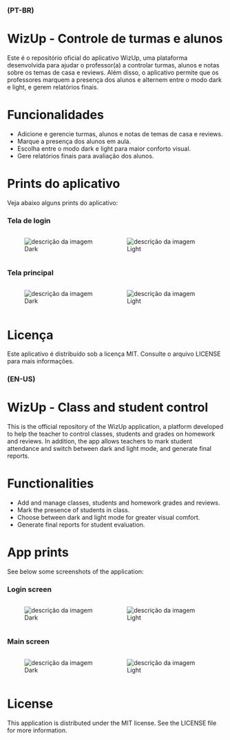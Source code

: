 ### **(PT-BR)**
# **WizUp - Controle de turmas e alunos**
Este é o repositório oficial do aplicativo WizUp, uma plataforma desenvolvida para ajudar o professor(a) a controlar turmas, alunos e notas sobre os temas de casa e reviews. Além disso, o aplicativo permite que os professores marquem a presença dos alunos e alternem entre o modo dark e light, e gerem relatórios finais.

# Funcionalidades
* Adicione e gerencie turmas, alunos e notas de temas de casa e reviews.
* Marque a presença dos alunos em aula.
* Escolha entre o modo dark e light para maior conforto visual.
* Gere relatórios finais para avaliação dos alunos.

# **Prints do aplicativo**
Veja abaixo alguns prints do aplicativo:

### **Tela de login**
<div style="display: flex;">
  <figure>
    <img src="https://i.imgur.com/VdySqYA.jpeg" alt="descrição da imagem" width="width: 50%;" />
    <figcaption>Dark</figcaption>
  </figure>
  <figure>
    <img src="https://i.imgur.com/zlmWwHC.jpeg" alt="descrição da imagem" width="width: 50%;" />
    <figcaption>Light</figcaption>
  </figure>
</div>

### **Tela principal**
<div style="display: flex;">
  <figure>
    <img src="https://i.imgur.com/edfOAeV.jpeg" alt="descrição da imagem" width="width: 50%;" />
    <figcaption>Dark</figcaption>
  </figure>
  <figure>
    <img src="https://i.imgur.com/PDpwv3o.jpeg" alt="descrição da imagem" width="width: 50%;" />
    <figcaption>Light</figcaption>
  </figure>
</div>

# **Licença**
Este aplicativo é distribuído sob a licença MIT. Consulte o arquivo LICENSE para mais informações.


### **(EN-US)**
# **WizUp - Class and student control**
This is the official repository of the WizUp application, a platform developed to help the teacher to control classes, students and grades on homework and reviews. In addition, the app allows teachers to mark student attendance and switch between dark and light mode, and generate final reports.

# Functionalities
* Add and manage classes, students and homework grades and reviews.
* Mark the presence of students in class.
* Choose between dark and light mode for greater visual comfort.
* Generate final reports for student evaluation.

# **App prints**
See below some screenshots of the application:

### **Login screen**

<div style="display: flex;">
  <figure>
    <img src="https://i.imgur.com/VdySqYA.jpeg" alt="descrição da imagem" width="width: 50%;" />
    <figcaption>Dark</figcaption>
  </figure>
  <figure>
    <img src="https://i.imgur.com/zlmWwHC.jpeg" alt="descrição da imagem" width="width: 50%;" />
    <figcaption>Light</figcaption>
  </figure>
</div>

### **Main screen**

<div style="display: flex;">
  <figure>
    <img src="https://i.imgur.com/edfOAeV.jpeg" alt="descrição da imagem" width="width: 50%;" />
    <figcaption>Dark</figcaption>
  </figure>
  <figure>
    <img src="https://i.imgur.com/PDpwv3o.jpeg" alt="descrição da imagem" width="width: 50%;" />
    <figcaption>Light</figcaption>
  </figure>
</div>

# **License**
This application is distributed under the MIT license. See the LICENSE file for more information.